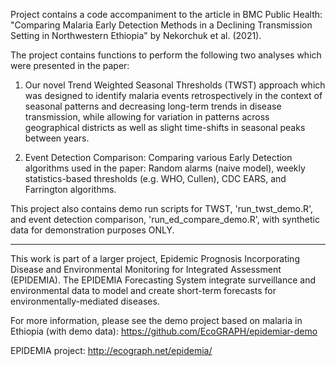 
Project contains a code accompaniment to the article in BMC Public Health: "Comparing Malaria Early Detection Methods in a Declining Transmission Setting in Northwestern Ethiopia" by Nekorchuk et al. (2021). 

The project contains functions to perform the following two analyses which were presented in the paper:

1) Our novel Trend Weighted Seasonal Thresholds (TWST) approach which was designed to identify malaria events retrospectively in the context of seasonal patterns and decreasing long-term trends in disease transmission, while allowing for variation in patterns across geographical districts as well as slight time-shifts in seasonal peaks between years.

2) Event Detection Comparison: Comparing various Early Detection algorithms used in the paper: Random alarms (naive model), weekly statistics-based thresholds (e.g. WHO, Cullen), CDC EARS, and Farrington algorithms. 

This project also contains demo run scripts for TWST, 'run_twst_demo.R', and event detection comparison, 'run_ed_compare_demo.R', with synthetic data for demonstration purposes ONLY. 

---
This work is part of a larger project, Epidemic Prognosis Incorporating Disease and Environmental Monitoring for Integrated Assessment (EPIDEMIA). The EPIDEMIA Forecasting System integrate surveillance and environmental data to model and create short-term forecasts for environmentally-mediated diseases. 

For more information, please see the demo project based on malaria in Ethiopia (with demo data): https://github.com/EcoGRAPH/epidemiar-demo

EPIDEMIA project: http://ecograph.net/epidemia/

